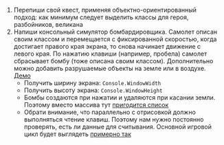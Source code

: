 1. Перепиши свой квест, применяя объектно-ориентированный подход: как минимум следует выделить классы для героя, разбойников, великана
2. Напиши консольный симулятор бомбардировщика. Самолет описан своим классом и перемещается с фиксированной скоростью, когда достигает правого края экрана, то снова начинает движение с левого края. По нажатию клавиши (например, пробела) самолет сбрасывает бомбу (тоже описана своим классом). Дополнительно можно добавить разрушаемые объекты на земле или в воздухе. [Демо](https://github.com/CSharpWizards/lessons_w-pchuck77/raw/master/13.%20classes/Bombing.exe)
    - Получить ширину экрана: `Console.WindowWidth`
    - Получить высоту экрана: `Console.WindowHeight`
    - Бомбы создаются при нажатии и удаляются при касании земли. Поэтому вместо массива тут [пригодится список](https://gist.github.com/Simplifier/0d1d8d3aad33947b5dae24ee3293b629)
    - Обрати внимание, что параллельно с отрисовкой должно выполняться чтение клавиш. Поэтому нам нужно постоянно проверять, есть ли данные для считывания. Основной игровой цикл будет выглядеть [примерно так](https://gist.github.com/Simplifier/72e121490cae977d70ec9af52317cd91)